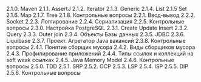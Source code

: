2.1.0. Maven
2.1.1. AssertJ
2.1.2. Iterator
2.1.3. Generic
2.1.4. List
2.1.5 Set
2.1.6. Map
2.1.7. Tree
2.1.8. Контрольные вопросы
2.2.1. Ввод-вывод
2.2.2. Socket
2.2.3. Логгирование
2.2.4. Сериализация
2.2.5. Контрольные вопросы
2.3.0. Настройка PostgreSQL
2.3.1. Create Update Insert
2.3.2. Query
2.3.3. Outer join
2.3.4. Объекты Базы данных
2.3.5. JDBC
2.3.6. Liquibase
2.3.7. Проект. Агрегатор Java вакансий
2.3.8. Контрольные вопросы
2.4.1. Понятие сборщик мусора
2.4.2. Виды сборщиков мусора
2.4.3. Профилирование приложений
2.4.4. Типы ссылок и коллекций на soft weak ссылках
2.4.5. Java Memory Model
2.4.6. Контрольные вопросы
2.5.0. TDD
2.5.1. SRP
2.5.2. OCP
2.5.3. LSP
2.5.4. ISP
2.5.5. DIP
2.5.6. Контрольные вопросы